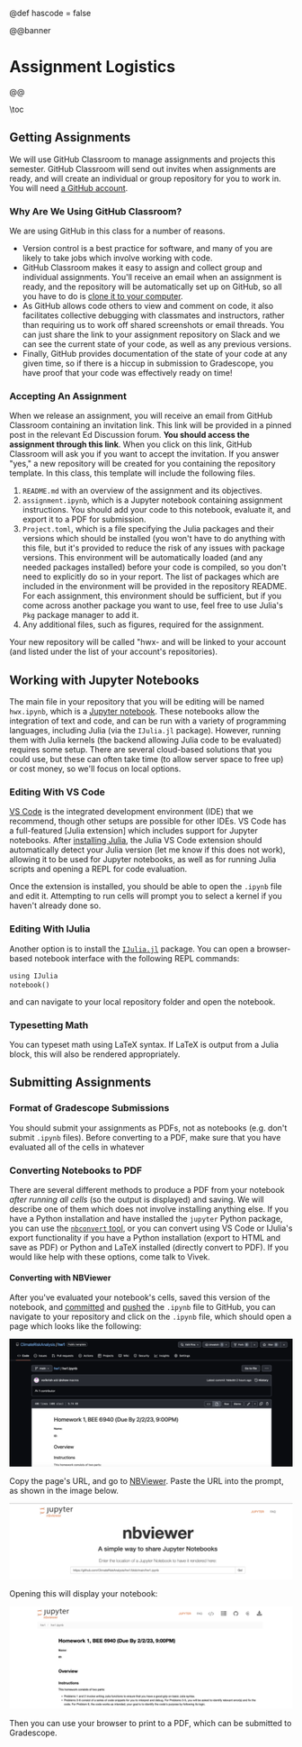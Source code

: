 @def hascode = false

@@banner
# Assignment Logistics
@@

\toc

## Getting Assignments

We will use GitHub Classroom to manage assignments and projects this semester. GitHub Classroom will send out invites when assignments are ready, and will create an individual or group repository for you to work in. You will need [a GitHub account](/software#setup_an_account).

### Why Are We Using GitHub Classroom?

We are using GitHub in this class for a number of reasons.

- Version control is a best practice for software, and many of you are likely to take jobs which involve working with code.
- GitHub Classroom makes it easy to assign and collect group and individual assignments. You'll receive an email when an assignment is ready, and the repository will be automatically set up on GitHub, so all you have to do is [clone it to your computer](/software#clone_your_repository).
- As GitHub allows code others to view and comment on code, it also facilitates collective debugging with classmates and instructors, rather than requiring us to work off shared screenshots or email threads. You can just share the link to your assignment repository on Slack and we can see the current state of your code, as well as any previous versions.
- Finally, GitHub provides documentation of the state of your code at any given time, so if there is a hiccup in submission to Gradescope, you have proof that your code was effectively ready on time!

### Accepting An Assignment

When we release an assignment, you will receive an email from GitHub Classroom containing an invitation link. This link will be provided in a pinned post in the relevant Ed Discussion forum. **You should access the assignment through this link**. When you click on this link, GitHub Classroom will ask you if you want to accept the invitation. If you answer "yes," a new repository will be created for you containing the repository template. In this class, this template will include the following files.

1. `README.md` with an overview of the assignment and its objectives.
2. `assignment.ipynb`, which is a Jupyter notebook containing assignment instructions. You should add your code to this notebook, evaluate it, and export it to a PDF for submission.
3. `Project.toml`, which is a file specifying the Julia packages and their versions which should be installed (you won't have to do anything with this file, but it's provided to reduce the risk of any issues with package versions. This environment will be automatically loaded (and any needed packages installed) before your code is compiled, so you don't need to explicitly do so in your report. The list of packages which are included in the environment will be provided in the repository README. For each assignment, this environment should be sufficient, but if you come across another package you want to use, feel free to use Julia's `Pkg` package manager to add it.
4. Any additional files, such as figures, required for the assignment.

Your new repository will be called "hwx-<your-GitHub-username> and will be linked to your account (and listed under the list of your account's repositories).

## Working with Jupyter Notebooks

The main file in your repository that you will be editing will be named `hwx.ipynb`, which is a [Jupyter notebook](https://jupyter.org/). These notebooks allow the integration of text and code, and can be run with a variety of programming languages, including Julia (via the `IJulia.jl` package). However, running them with Julia kernels (the backend allowing Julia code to be evaluated) requires some setup. There are several cloud-based solutions that you could use, but these can often take time (to allow server space to free up) or cost money, so we'll focus on local options.

### Editing With VS Code

[VS Code](https://code.visualstudio.com/) is the integrated development environment (IDE) that we recommend, though other setups are possible for other IDEs. VS Code has a full-featured [Julia extension] which includes support for Jupyter notebooks. After [installing Julia](/software/#install-julia), the Julia VS Code extension should automatically detect your Julia version (let me know if this does not work), allowing it to be used for Jupyter notebooks, as well as for running Julia scripts and opening a REPL for code evaluation. 

Once the extension is installed, you should be able to open the `.ipynb` file and edit it. Attempting to run cells will prompt you to select a kernel if you haven't already done so. 

### Editing With IJulia

Another option is to install the [`IJulia.jl`](https://github.com/JuliaLang/IJulia.jl) package. You can open a browser-based notebook interface with the following REPL commands:

```julia-repl
using IJulia
notebook()
```

and can navigate to your local repository folder and open the notebook.

### Typesetting Math

You can typeset math using LaTeX syntax. If LaTeX is output from a Julia block, this will also be rendered appropriately.

## Submitting Assignments

### Format of Gradescope Submissions

You should submit your assignments as PDFs, not as notebooks (e.g. don't submit `.ipynb` files). Before converting to a PDF, make sure that you have evaluated all of the cells in whatever 

### Converting Notebooks to PDF

There are several different methods to produce a PDF from your notebook *after running all cells* (so the output is displayed) and saving. We will describe one of them which does not involve installing anything else. If you have a Python installation and have installed the `jupyter` Python package, you can use the [`nbconvert` tool](https://nbconvert.readthedocs.io/en/latest/usage.html), or you can convert using VS Code or IJulia's export functionality if you have a Python installation (export to HTML and save as PDF) or Python and LaTeX installed (directly convert to PDF). If you would like help with these options, come talk to Vivek.

#### Converting with NBViewer

After you've evaluated your notebook's cells, saved this version of the notebook, and [committed](/software/#commit-changes) and [pushed](/software/#pushing-commits) the `.ipynb` file to GitHub, you can navigate to your repository and click on the `.ipynb` file, which should open a page which looks like the following:

![Notebook Displayed Within GitHub](/assets/images/github-notebook.png)

Copy the page's URL, and go to [NBViewer](https://nbviewer.org/). Paste the URL into the prompt, as shown in the image below.

![Pasting GitHub Notebook URL into NBViewer](/assets/images/nbviewer.png)

Opening this will display your notebook:

![Notebook Open in NBViewer](/assets/images/nbviewer-open.png)

Then you can use your browser to print to a PDF, which can be submitted to Gradescope.
